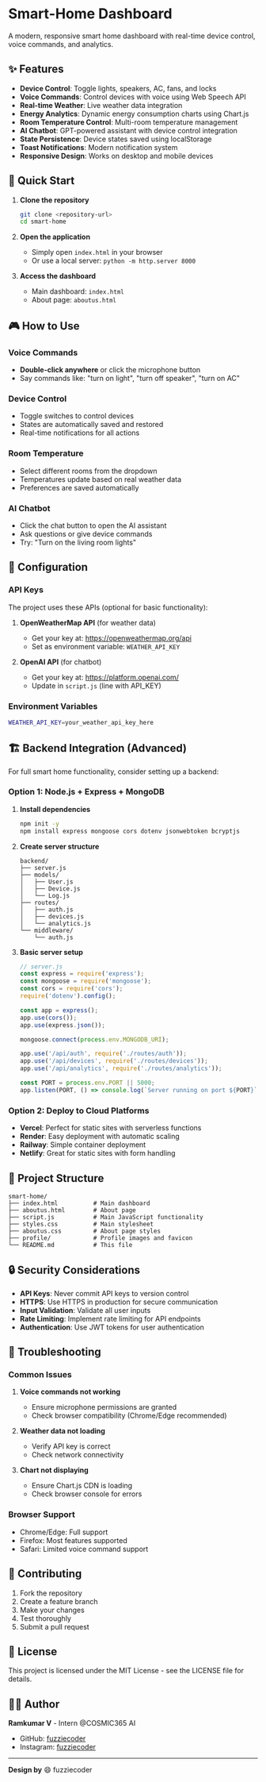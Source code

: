 # Smart-Home Dashboard

A modern, responsive smart home dashboard with real-time device control, voice commands, and analytics.

## ✨ Features

- **Device Control**: Toggle lights, speakers, AC, fans, and locks
- **Voice Commands**: Control devices with voice using Web Speech API
- **Real-time Weather**: Live weather data integration
- **Energy Analytics**: Dynamic energy consumption charts using Chart.js
- **Room Temperature Control**: Multi-room temperature management
- **AI Chatbot**: GPT-powered assistant with device control integration
- **State Persistence**: Device states saved using localStorage
- **Toast Notifications**: Modern notification system
- **Responsive Design**: Works on desktop and mobile devices

## 🚀 Quick Start

1. **Clone the repository**
   ```bash
   git clone <repository-url>
   cd smart-home
   ```

2. **Open the application**
   - Simply open `index.html` in your browser
   - Or use a local server: `python -m http.server 8000`

3. **Access the dashboard**
   - Main dashboard: `index.html`
   - About page: `aboutus.html`

## 🎮 How to Use

### Voice Commands
- **Double-click anywhere** or click the microphone button
- Say commands like: "turn on light", "turn off speaker", "turn on AC"

### Device Control
- Toggle switches to control devices
- States are automatically saved and restored
- Real-time notifications for all actions

### Room Temperature
- Select different rooms from the dropdown
- Temperatures update based on real weather data
- Preferences are saved automatically

### AI Chatbot
- Click the chat button to open the AI assistant
- Ask questions or give device commands
- Try: "Turn on the living room lights"

## 🔧 Configuration

### API Keys
The project uses these APIs (optional for basic functionality):

1. **OpenWeatherMap API** (for weather data)
   - Get your key at: https://openweathermap.org/api
   - Set as environment variable: `WEATHER_API_KEY`

2. **OpenAI API** (for chatbot)
   - Get your key at: https://platform.openai.com/
   - Update in `script.js` (line with API_KEY)

### Environment Variables
```bash
WEATHER_API_KEY=your_weather_api_key_here
```

## 🏗️ Backend Integration (Advanced)

For full smart home functionality, consider setting up a backend:

### Option 1: Node.js + Express + MongoDB

1. **Install dependencies**
   ```bash
   npm init -y
   npm install express mongoose cors dotenv jsonwebtoken bcryptjs
   ```

2. **Create server structure**
   ```
   backend/
   ├── server.js
   ├── models/
   │   ├── User.js
   │   ├── Device.js
   │   └── Log.js
   ├── routes/
   │   ├── auth.js
   │   ├── devices.js
   │   └── analytics.js
   └── middleware/
       └── auth.js
   ```

3. **Basic server setup**
   ```javascript
   // server.js
   const express = require('express');
   const mongoose = require('mongoose');
   const cors = require('cors');
   require('dotenv').config();

   const app = express();
   app.use(cors());
   app.use(express.json());

   mongoose.connect(process.env.MONGODB_URI);
   
   app.use('/api/auth', require('./routes/auth'));
   app.use('/api/devices', require('./routes/devices'));
   app.use('/api/analytics', require('./routes/analytics'));

   const PORT = process.env.PORT || 5000;
   app.listen(PORT, () => console.log(`Server running on port ${PORT}`));
   ```

### Option 2: Deploy to Cloud Platforms

- **Vercel**: Perfect for static sites with serverless functions
- **Render**: Easy deployment with automatic scaling
- **Railway**: Simple container deployment
- **Netlify**: Great for static sites with form handling

## 📁 Project Structure

```
smart-home/
├── index.html          # Main dashboard
├── aboutus.html        # About page
├── script.js           # Main JavaScript functionality
├── styles.css          # Main stylesheet
├── aboutus.css         # About page styles
├── profile/            # Profile images and favicon
└── README.md           # This file
```

## 🔒 Security Considerations

- **API Keys**: Never commit API keys to version control
- **HTTPS**: Use HTTPS in production for secure communication
- **Input Validation**: Validate all user inputs
- **Rate Limiting**: Implement rate limiting for API endpoints
- **Authentication**: Use JWT tokens for user authentication

## 🐛 Troubleshooting

### Common Issues

1. **Voice commands not working**
   - Ensure microphone permissions are granted
   - Check browser compatibility (Chrome/Edge recommended)

2. **Weather data not loading**
   - Verify API key is correct
   - Check network connectivity

3. **Chart not displaying**
   - Ensure Chart.js CDN is loading
   - Check browser console for errors

### Browser Support
- Chrome/Edge: Full support
- Firefox: Most features supported
- Safari: Limited voice command support

## 🤝 Contributing

1. Fork the repository
2. Create a feature branch
3. Make your changes
4. Test thoroughly
5. Submit a pull request

## 📄 License

This project is licensed under the MIT License - see the LICENSE file for details.

## 👨‍💻 Author

**Ramkumar V** - Intern @COSMIC365 AI
- GitHub: [fuzziecoder](https://github.com/fuzziecoder)
- Instagram: [fuzziecoder](https://www.instagram.com/fuzziecoder/)

---

**Design by** 😄 fuzziecoder